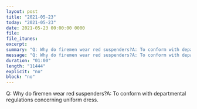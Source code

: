 ```yaml
---
layout: post
title: "2021-05-23"
today: "2021-05-23"
date: 2021-05-23 00:00:00 0000
file:
file_itunes:
excerpt:
summary: "Q: Why do firemen wear red suspenders?A: To conform with departmental regulations concerning uniform dress."
message: "Q: Why do firemen wear red suspenders?A: To conform with departmental regulations concerning uniform dress."
duration: "01:00"
length: "11444"
explicit: "no"
block: "no"
---
```

Q: Why do firemen wear red suspenders?A: To conform with departmental regulations concerning uniform dress.

